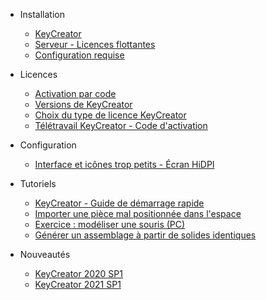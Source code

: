 -   Installation

    -   [KeyCreator](installation/guide-dinstallation.md)
    -   [Serveur - Licences flottantes](installation/guide-dinstallation-serveur.md)
    -   [Configuration requise](installation/configuration-requise-pour-keycreator.md)

-   Licences

    -   [Activation par code](licences/activation-par-code.md)
    -   [Versions de KeyCreator](licences/versions-de-keycreator.md)
    -   [Choix du type de licence KeyCreator](licences/choix-de-la-licence-pour-keycreator.md)
    -   [Télétravail KeyCreator - Code d'activation](licences/keycreator-utilisation-en-teletravail.md)

-   Configuration

    -   [Interface et icônes trop petits - Écran HiDPI](configuration/interface-et-icones-trop-petits.md)

-   Tutoriels
    -   [KeyCreator - Guide de démarrage rapide](tutoriels/guide-démarrage-rapide-keycreator.md)
    -   [Importer une pièce mal positionnée dans l'espace](tutoriels/importer-repositionner-piece.md)
    -   [Exercice : modéliser une souris (PC)](tutoriels/modeliser-forme-souris.md)
    -   [Générer un assemblage à partir de solides identiques](tutoriels/simplifier-fichier-plusieurs-solides.md)

- Nouveautés
  - [KeyCreator 2020 SP1](nouveautes/kc_2020_sp1.md)
  - [KeyCreator 2021 SP1](nouveautes/kc_2021_sp1.md)